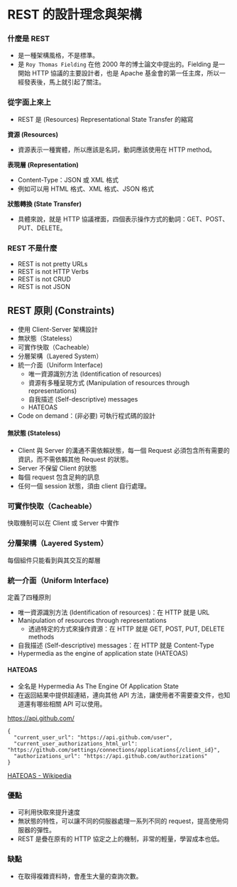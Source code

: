 # REST 的設計理念與架構

### 什麼是 REST

* 是一種架構風格，不是標準。
* 是 `Roy Thomas Fielding` 在他 2000 年的博士論文中提出的。Fielding 是一開始 HTTP 協議的主要設計者，也是 Apache 基金會的第一任主席，所以一經發表後，馬上就引起了關注。

### 從字面上來上

* REST 是 (Resources) Representational State Transfer 的縮寫

**資源 (Resources)**

* 資源表示一種實體，所以應該是名詞，動詞應該使用在 HTTP method。

**表現層 (Representation)**

* Content-Type：JSON 或 XML 格式
* 例如可以用 HTML 格式、XML 格式、JSON 格式

**狀態轉換 (State Transfer)**

* 具體來說，就是 HTTP 協議裡面，四個表示操作方式的動詞：GET、POST、PUT、DELETE。

### REST 不是什麼

* REST is not pretty URLs
* REST is not HTTP Verbs
* REST is not CRUD
* REST is not JSON

## REST 原則 (Constraints)

* 使用 Client-Server 架構設計
* 無狀態（Stateless）
* 可實作快取（Cacheable）
* 分層架構（Layered System）
* 統一介面（Uniform Interface)
  * 唯一資源識別方法 (Identification of resources)
  * 資源有多種呈現方式 (Manipulation of resources through representations)
  * 自我描述 (Self-descriptive) messages
  * HATEOAS
* Code on demand：(非必要) 可執行程式碼的設計

#### 無狀態 (Stateless)

* Client 與 Server 的溝通不需依賴狀態，每一個 Request 必須包含所有需要的資訊，而不需依賴其他 Request 的狀態。
* Server 不保留 Client 的狀態
* 每個 request 包含足夠的訊息
* 任何一個 session 狀態，須由 client 自行處理。

### 可實作快取（Cacheable）

快取機制可以在 Client 或 Server 中實作

### 分層架構（Layered System）

每個組件只能看到與其交互的鄰層

### 統一介面（Uniform Interface)

定義了四種原則

* 唯一資源識別方法 (Identification of resources)：在 HTTP 就是 URL
* Manipulation of resources through representations
  * 透過特定的方式來操作資源：在 HTTP 就是 GET, POST, PUT, DELETE methods
* 自我描述 (Self-descriptive) messages：在 HTTP 就是 Content-Type
* Hypermedia as the engine of application state (HATEOAS)

#### HATEOAS

* 全名是 Hypermedia As The Engine Of Application State
* 在返回結果中提供超連結，連向其他 API 方法，讓使用者不需要查文件，也知道還有哪些相關 API 可以使用。

https://api.github.com/

```
{
  "current_user_url": "https://api.github.com/user",
  "current_user_authorizations_html_url": "https://github.com/settings/connections/applications{/client_id}",
  "authorizations_url": "https://api.github.com/authorizations"
}
```

[HATEOAS - Wikipedia](https://en.wikipedia.org/wiki/HATEOAS)

### 優點

* 可利用快取來提升速度
* 無狀態的特性，可以讓不同的伺服器處理一系列不同的 request，提高使用伺服器的彈性。
* REST 是疊在原有的 HTTP 協定之上的機制，非常的輕量，學習成本也低。

### 缺點

* 在取得複雜資料時，會產生大量的查詢次數。
